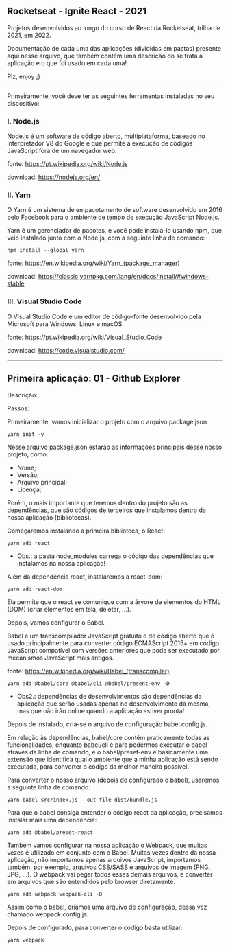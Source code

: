 ## Rocketseat - Ignite React - 2021

Projetos desenvolvidos ao longo do curso de React da Rocketseat, trilha de 2021, em 2022.

Documentação de cada uma das aplicações (divididas em pastas) presente aqui nesse arquivo, que também contém uma descrição do se trata a aplicação e o que foi usado em cada uma!

Plz, enjoy ;)

-----------------------

Primeiramente, você deve ter as seguintes ferramentas instaladas no seu dispositivo:

### I. Node.js

Node.js é um software de código aberto, multiplataforma, baseado no interpretador V8 do Google e que permite a execução de códigos JavaScript fora de um navegador web.

fonte: https://pt.wikipedia.org/wiki/Node.js

download: https://nodejs.org/en/

### II. Yarn

O Yarn é um sistema de empacotamento de software desenvolvido em 2016 pelo Facebook para o ambiente de tempo de execução JavaScript Node.js.

Yarn é um gerenciador de pacotes, e você pode instalá-lo usando npm, que veio instalado junto com o Node.js, com a seguinte linha de comando:

```
npm install --global yarn
```

fonte: https://en.wikipedia.org/wiki/Yarn_(package_manager)

download: https://classic.yarnpkg.com/lang/en/docs/install/#windows-stable

### III. Visual Studio Code

O Visual Studio Code é um editor de código-fonte desenvolvido pela Microsoft para Windows, Linux e macOS.

fonte: https://pt.wikipedia.org/wiki/Visual_Studio_Code

download: https://code.visualstudio.com/

-----------------------

## Primeira aplicação: 01 - Github Explorer

Descrição:

Passos:

Primeiramente, vamos inicializar o projeto com o arquivo package.json

```
yarn init -y
```

Nesse arquivo package.json estarão as informações principais desse nosso projeto, como:

- Nome;
- Versão;
- Arquivo principal;
- Licença;

Porém, o mais importante que teremos dentro do projeto são as dependências, que são códigos de terceiros que instalamos dentro da nossa aplicação (bibliotecas).

Começaremos instalando a primeira biblioteca, o React:

```
yarn add react
```

* Obs.: a pasta node_modules carrega o código das dependências que instalamos na nossa aplicação!

Além da dependência react, instalaremos a react-dom:

```
yarn add react-dom
```

Ela permite que o react se comunique com a árvore de elementos do HTML (DOM) (criar elementos em tela, deletar, ...).

Depois, vamos configurar o Babel.

Babel é um transcompilador JavaScript gratuito e de código aberto que é usado principalmente para converter código ECMAScript 2015+ em código JavaScript compatível com versões anteriores que pode ser executado por mecanismos JavaScript mais antigos.

fonte: https://en.wikipedia.org/wiki/Babel_(transcompiler)

```
yarn add @babel/core @babel/cli @babel/present-env -D
```

* Obs2.: dependências de desenvolvimentos são dependências da aplicação que serão usadas apenas no desenvolvimento da mesma, mas que não irão online quando a aplicação estiver pronta!

Depois de instalado, cria-se o arquivo de configuração babel.config.js.

Em relação às dependências, babel/core contém praticamente todas as funcionalidades, enquanto babel/cli é para podermos executar o babel através da linha de comando, e o babel/preset-env é basicamente uma extensão que identifica qual o ambiente que a minha aplicação está sendo executada, para converter o código da melhor maneira possível.

Para converter o nosso arquivo (depois de configurado o babel), usaremos a seguinte linha de comando:

```
yarn babel src/index.js --out-file dist/bundle.js
```

Para que o babel consiga entender o código react da aplicação, precisamos instalar mais uma dependência:

```
yarn add @babel/preset-react
```

Também vamos configurar na nossa aplicação o Webpack, que muitas vezes é utilizado em conjunto com o Babel. Muitas vezes dentro da nossa aplicação, não importamos apenas arquivos JavaScript, importamos também, por exemplo, arquivos CSS/SASS e arquivos de imagem (PNG, JPG, ...). O webpack vai pegar todos esses demais arquivos, e converter em arquivos que são entendidos pelo browser diretamente.

```
yarn add webpack webpack-cli -D
```

Assim como o babel, criamos uma arquivo de configuração, dessa vez chamado webpack.config.js.

Depois de configurado, para converter o código basta utilizar:

```
yarn webpack
```
